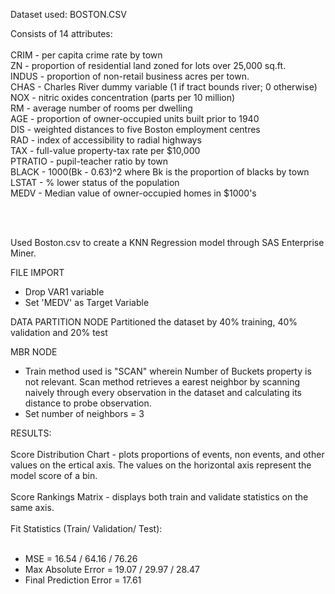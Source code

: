 Dataset used: BOSTON.CSV

Consists of 14 attributes:<br /><br />
CRIM - per capita crime rate by town<br />
ZN - proportion of residential land zoned for lots over 25,000 sq.ft.<br />
INDUS - proportion of non-retail business acres per town.<br />
CHAS - Charles River dummy variable (1 if tract bounds river; 0 otherwise)<br />
NOX - nitric oxides concentration (parts per 10 million)<br />
RM - average number of rooms per dwelling<br />
AGE - proportion of owner-occupied units built prior to 1940<br />
DIS - weighted distances to five Boston employment centres<br />
RAD - index of accessibility to radial highways<br />
TAX - full-value property-tax rate per $10,000<br />
PTRATIO - pupil-teacher ratio by town<br />
BLACK - 1000(Bk - 0.63)^2 where Bk is the proportion of blacks by town<br />
LSTAT - % lower status of the population<br />
MEDV - Median value of owner-occupied homes in $1000's<br />

<br /><br />

Used Boston.csv to create a KNN Regression model through SAS Enterprise Miner.


FILE IMPORT
- Drop VAR1 variable
- Set 'MEDV' as Target Variable

DATA PARTITION NODE
Partitioned the dataset by 40% training, 40% validation and 20% test

MBR NODE
- Train method used is "SCAN" wherein Number of Buckets property is not relevant. Scan method retrieves a earest neighbor by scanning naively through every observation in the dataset and calculating its distance to probe observation.
- Set number of neighbors = 3

RESULTS:<br /><br />
Score Distribution Chart - plots proportions of events, non events, and other values on the ertical axis. The values on the horizontal axis represent the model score of a bin.<br />
<br />
Score Rankings Matrix - displays both train and validate statistics on the same axis.<br /><br />
Fit Statistics (Train/ Validation/ Test):<br /><br />
- MSE = 16.54 / 64.16 / 76.26
- Max Absolute Error = 19.07 / 29.97 / 28.47
- Final Prediction Error = 17.61
